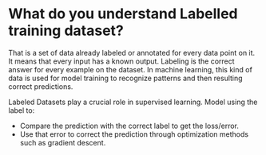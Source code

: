 # What do you understand Labelled training dataset?

That is a set of data already labeled or annotated for every data point on it. It means that every input has a known output. Labeling is the correct answer for every example on the dataset. In machine learning, this kind of data is used for model training to recognize patterns and then resulting correct predictions.

Labeled Datasets play a crucial role in supervised learning. Model using the label to:

- Compare the prediction with the correct label to get the loss/error.
- Use that error to correct the prediction through optimization methods such as gradient descent.
